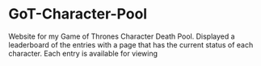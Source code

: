 # GoT-Character-Pool
Website for my Game of Thrones Character Death Pool. Displayed a leaderboard of the entries with a page that has the current status of each character. Each entry is available for viewing
